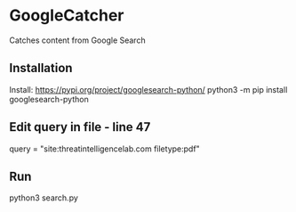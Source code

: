 # GoogleCatcher
Catches content from Google Search

## Installation
Install: https://pypi.org/project/googlesearch-python/
python3 -m pip install googlesearch-python

## Edit query in file - line 47
query = "site:threatintelligencelab.com filetype:pdf"


## Run
python3 search.py
